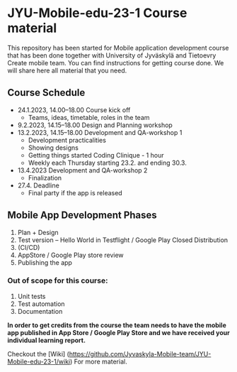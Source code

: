 # JYU-Mobile-edu-23-1 Course material
This repository has been started for Mobile application development course that has been done together with University of Jyväskylä and Tietoevry Create mobile team.
You can  find instructions for getting course done. We will share here all material that you need.

## Course Schedule
- 24.1.2023, 14.00–18.00 Course kick off
  - Teams, ideas, timetable, roles in the team
- 9.2.2023, 14.15–18.00 Design and Planning workshop
- 13.2.2023, 14.15–18.00 Development and QA-workshop 1 
  - Development practicalities
  - Showing designs
  - Getting things started
Coding Clinique - 1 hour
  - Weekly each Thursday starting 23.2. and ending 30.3.
- 13.4.2023 Development and QA-workshop 2
  - Finalization
- 27.4. Deadline
  - Final party if the app is released

## Mobile App Development Phases
1. Plan + Design 
2. Test version – Hello World in Testflight / Google Play Closed Distribution
3. (CI/CD)
4. AppStore / Google Play store review
5. Publishing the app

### Out of scope for this course:
1. Unit tests
2. Test automation
3. Documentation

**In order to get credits from the course the team needs to have the mobile app published in 
App Store / Google Play Store and we have received your individual learning report.**

Checkout the [Wiki] (https://github.com/Jyvaskyla-Mobile-team/JYU-Mobile-edu-23-1/wiki) For more material.



